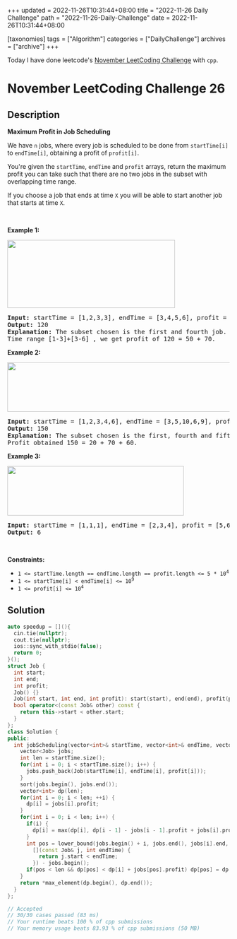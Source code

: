 +++
updated = 2022-11-26T10:31:44+08:00
title = "2022-11-26 Daily Challenge"
path = "2022-11-26-Daily-Challenge"
date = 2022-11-26T10:31:44+08:00

[taxonomies]
tags = ["Algorithm"]
categories = ["DailyChallenge"]
archives = ["archive"]
+++

Today I have done leetcode's [November LeetCoding Challenge](https://leetcode.com/problems/maximum-profit-in-job-scheduling/) with `cpp`.

<!-- more -->

# November LeetCoding Challenge 26

## Description

**Maximum Profit in Job Scheduling**

<p>We have <code>n</code> jobs, where every job is scheduled to be done from <code>startTime[i]</code> to <code>endTime[i]</code>, obtaining a profit of <code>profit[i]</code>.</p>

<p>You&#39;re given the <code>startTime</code>, <code>endTime</code> and <code>profit</code> arrays, return the maximum profit you can take such that there are no two jobs in the subset with overlapping time range.</p>

<p>If you choose a job that ends at time <code>X</code> you will be able to start another job that starts at time <code>X</code>.</p>

<p>&nbsp;</p>
<p><strong class="example">Example 1:</strong></p>

<p><strong><img alt="" src="https://assets.leetcode.com/uploads/2019/10/10/sample1_1584.png" style="width: 380px; height: 154px;" /></strong></p>

<pre>
<strong>Input:</strong> startTime = [1,2,3,3], endTime = [3,4,5,6], profit = [50,10,40,70]
<strong>Output:</strong> 120
<strong>Explanation:</strong> The subset chosen is the first and fourth job. 
Time range [1-3]+[3-6] , we get profit of 120 = 50 + 70.
</pre>

<p><strong class="example">Example 2:</strong></p>

<p><strong><img alt="" src="https://assets.leetcode.com/uploads/2019/10/10/sample22_1584.png" style="width: 600px; height: 112px;" /> </strong></p>

<pre>
<strong>Input:</strong> startTime = [1,2,3,4,6], endTime = [3,5,10,6,9], profit = [20,20,100,70,60]
<strong>Output:</strong> 150
<strong>Explanation:</strong> The subset chosen is the first, fourth and fifth job. 
Profit obtained 150 = 20 + 70 + 60.
</pre>

<p><strong class="example">Example 3:</strong></p>

<p><strong><img alt="" src="https://assets.leetcode.com/uploads/2019/10/10/sample3_1584.png" style="width: 400px; height: 112px;" /></strong></p>

<pre>
<strong>Input:</strong> startTime = [1,1,1], endTime = [2,3,4], profit = [5,6,4]
<strong>Output:</strong> 6
</pre>

<p>&nbsp;</p>
<p><strong>Constraints:</strong></p>

<ul>
	<li><code>1 &lt;= startTime.length == endTime.length == profit.length &lt;= 5 * 10<sup>4</sup></code></li>
	<li><code>1 &lt;= startTime[i] &lt; endTime[i] &lt;= 10<sup>9</sup></code></li>
	<li><code>1 &lt;= profit[i] &lt;= 10<sup>4</sup></code></li>
</ul>


## Solution

``` cpp
auto speedup = [](){
  cin.tie(nullptr);
  cout.tie(nullptr);
  ios::sync_with_stdio(false);
  return 0;
}();
struct Job {
  int start;
  int end;
  int profit;
  Job() {}
  Job(int start, int end, int profit): start(start), end(end), profit(profit) {}
  bool operator<(const Job& other) const { 
    return this->start < other.start;
  }
};
class Solution {
public:
  int jobScheduling(vector<int>& startTime, vector<int>& endTime, vector<int>& profit) {
    vector<Job> jobs;
    int len = startTime.size();
    for(int i = 0; i < startTime.size(); i++) {
      jobs.push_back(Job(startTime[i], endTime[i], profit[i]));
    }
    sort(jobs.begin(), jobs.end());
    vector<int> dp(len);
    for(int i = 0; i < len; ++i) {
      dp[i] = jobs[i].profit;
    }
    for(int i = 0; i < len; i++) {
      if(i) {
        dp[i] = max(dp[i], dp[i - 1] - jobs[i - 1].profit + jobs[i].profit);
      }
      int pos = lower_bound(jobs.begin() + i, jobs.end(), jobs[i].end, 
        [](const Job& j, int endTime) {
          return j.start < endTime;
        }) - jobs.begin();
      if(pos < len && dp[pos] < dp[i] + jobs[pos].profit) dp[pos] = dp[i] + jobs[pos].profit;
    }
    return *max_element(dp.begin(), dp.end());
  }
};

// Accepted
// 30/30 cases passed (83 ms)
// Your runtime beats 100 % of cpp submissions
// Your memory usage beats 83.93 % of cpp submissions (50 MB)
```
